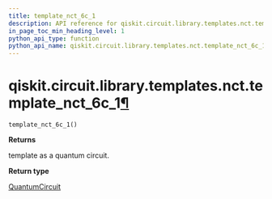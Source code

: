 ```yaml
---
title: template_nct_6c_1
description: API reference for qiskit.circuit.library.templates.nct.template_nct_6c_1
in_page_toc_min_heading_level: 1
python_api_type: function
python_api_name: qiskit.circuit.library.templates.nct.template_nct_6c_1
---
```


# qiskit.circuit.library.templates.nct.template\_nct\_6c\_1[¶](#qiskit-circuit-library-templates-nct-template-nct-6c-1 "Permalink to this headline")

<span id="qiskit.circuit.library.templates.nct.template_nct_6c_1" />

`template_nct_6c_1()`

**Returns**

template as a quantum circuit.

**Return type**

[QuantumCircuit](qiskit.circuit.QuantumCircuit "qiskit.circuit.QuantumCircuit")

